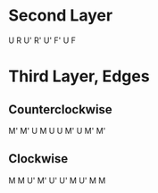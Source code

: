 # Second Layer
U R U' R' U' F' U F


# Third Layer, Edges
## Counterclockwise
M' M' U M U U M' U M' M'

## Clockwise
M M U' M' U' U' M U' M M
